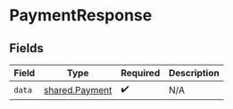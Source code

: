 # PaymentResponse


## Fields

| Field                                                   | Type                                                    | Required                                                | Description                                             |
| ------------------------------------------------------- | ------------------------------------------------------- | ------------------------------------------------------- | ------------------------------------------------------- |
| `data`                                                  | [shared.Payment](../../../sdk/models/shared/payment.md) | :heavy_check_mark:                                      | N/A                                                     |